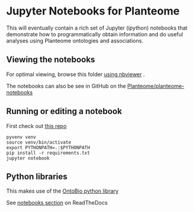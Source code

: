 # Jupyter Notebooks for Planteome

This will eventually contain a rich set of Jupyter (ipython) notebooks
that demonstrate how to programmatically obtain information and do
useful analyses using Planteome ontologies and associations.

## Viewing the notebooks

For optimal viewing, browse this folder [using nbviewer](http://nbviewer.jupyter.org/github/Planteome/planteome-notebooks/tree/master/) .

The notebooks can also be see in GitHub on the [Planteome/planteome-notebooks](https://github.com/Planteome/planteome-notebooks)

## Running or editing a notebook

First check out [this repo](https://github.com/Planteome/planteome-notebooks)

```
pyvenv venv
source venv/bin/activate
export PYTHONPATH=.:$PYTHONPATH
pip install -r requirements.txt
jupyter notebook
```

## Python libraries

This makes use of the [OntoBio python library](http://ontobio.readthedocs.io)

See [notebooks section](http://ontobio.readthedocs.io/en/latest/notebooks.html) on ReadTheDocs
